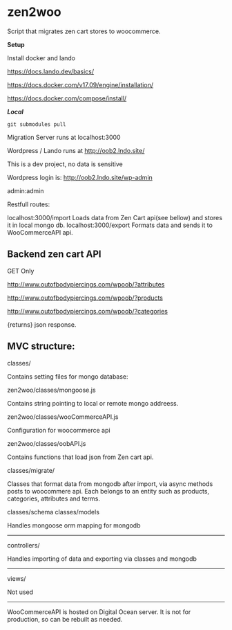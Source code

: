 # zen2woo
Script that migrates zen cart stores to woocommerce.

**Setup**

Install docker and lando

https://docs.lando.dev/basics/

https://docs.docker.com/v17.09/engine/installation/

https://docs.docker.com/compose/install/

***Local***

`git submodules pull`

Migration Server runs at localhost:3000

Wordpress / Lando runs at http://oob2.lndo.site/

This is a dev project, no data is sensitive

Wordpress login is: http://oob2.lndo.site/wp-admin

admin:admin


Restfull routes:

localhost:3000/import
Loads data from Zen Cart api(see bellow) and stores it in local mongo db.
localhost:3000/export
Formats data and sends it to WooCommerceAPI api.

## Backend zen cart API

GET Only

http://www.outofbodypiercings.com/wpoob/?attributes

http://www.outofbodypiercings.com/wpoob/?products

http://www.outofbodypiercings.com/wpoob/?categories

{returns} json response.

## MVC structure:

classes/

Contains setting files for mongo database:

zen2woo/classes/mongoose.js

Contains string pointing to local or remote mongo addreess.

zen2woo/classes/wooCommerceAPI.js

Configuration for woocommerce api

zen2woo/classes/oobAPI.js

Contains functions that load json from Zen cart api.

classes/migrate/

Classes that format data from mongodb after import, via async methods posts to woocommere api.
Each belongs to an entity such as products, categories, attributes and terms.

classes/schema classes/models

Handles mongoose orm mapping for mongodb

---

controllers/

Handles importing of data and exporting via classes and mongodb

---

views/

Not used

---

WooCommerceAPI is hosted on Digital Ocean server.
It is not for production, so can be rebuilt as needed.

